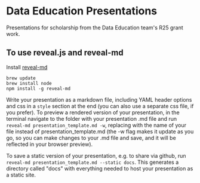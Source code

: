 # Data Education Presentations
Presentations for scholarship from the Data Education team's R25 grant work.

## To use reveal.js and reveal-md

Install [reveal-md](https://github.com/webpro/reveal-md)

```
brew update
brew install node
npm install -g reveal-md
```

Write your presentation as a markdown file, including YAML header options and css in a `style` section at the end (you can also use a separate css file, if you prefer). To preview a rendered version of your presentation, in the terminal navigate to the folder with your presentation .md file and run `reveal-md presentation_template.md -w`, replacing with the name of your file instead of presentation_template.md (the -w flag makes it update as you go, so you can make changes to your .md file and save, and it will be reflected in your browser preview).

To save a static version of your presentation, e.g. to share via github, run `reveal-md presentation_template.md --static docs`. This generates a directory called "docs" with everything needed to host your presentation as a static site.
